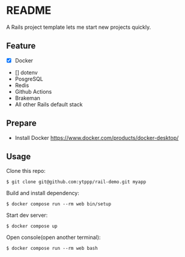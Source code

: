 # README

A Rails project template lets me start new projects quickly.

## Feature

- [x] Docker
- [] dotenv
- PosgreSQL
- Redis
- Github Actions
- Brakeman
- All other Rails default stack

## Prepare

- Install Docker https://www.docker.com/products/docker-desktop/

## Usage

Clone this repo:

```
$ git clone git@github.com:ytppp/rail-demo.git myapp
```

Build and install dependency:

```
$ docker compose run --rm web bin/setup
```

Start dev server:

```
$ docker compose up
```

Open console(open another terminal):

```
$ docker compose run --rm web bash
```
